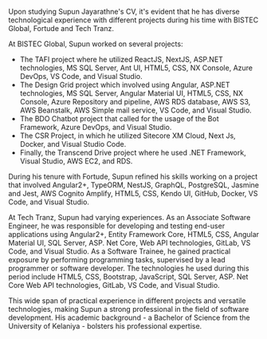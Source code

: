 Upon studying Supun Jayarathne's CV, it's evident that he has diverse technological experience with different projects during his time with BISTEC Global, Fortude and Tech Tranz. 

At BISTEC Global, Supun worked on several projects:
- The TAFI project where he utilized ReactJS, NextJS, ASP.NET technologies, MS SQL Server, Ant UI, HTML5, CSS, NX Console, Azure DevOps, VS Code, and Visual Studio.
- The Design Grid project which involved using Angular, ASP.NET technologies, MS SQL Server, Angular Material UI, HTML5, CSS, NX Console, Azure Repository and pipeline, AWS RDS database, AWS S3, AWS Beanstalk, AWS Simple mail service, VS Code, and Visual Studio.
- The BDO Chatbot project that called for the usage of the Bot Framework, Azure DevOps, and Visual Studio. 
- The CSR Project, in which he utilized Sitecore XM Cloud, Next Js, Docker, and Visual Studio Code.
- Finally, the Transcend Drive project where he used .NET Framework, Visual Studio, AWS EC2, and RDS.

During his tenure with Fortude, Supun refined his skills working on a project that involved Angular2+, TypeORM, NestJS, GraphQL, PostgreSQL, Jasmine and Jest, AWS Cognito Amplify, HTML5, CSS, Kendo UI, GitHub, Docker, VS Code, and Visual Studio.

At Tech Tranz, Supun had varying experiences. As an Associate Software Engineer, he was responsible for developing and testing end-user applications using Angular2+, Entity Framework Core, HTML5, CSS, Angular Material UI, SQL Server, ASP. Net Core, Web API technologies, GitLab, VS Code, and Visual Studio. As a Software Trainee, he gained practical exposure by performing programming tasks, supervised by a lead programmer or software developer. The technologies he used during this period include HTML5, CSS, Bootstrap, JavaScript, SQL Server, ASP. Net Core Web API technologies, GitLab, VS Code, and Visual Studio.

This wide span of practical experience in different projects and versatile technologies, making Supun a strong professional in the field of software development. His academic background - a Bachelor of Science from the University of Kelaniya - bolsters his professional expertise.